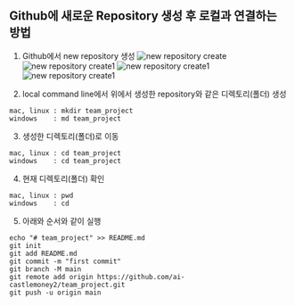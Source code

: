 ## Github에 새로운 Repository 생성 후 로컬과 연결하는 방법

1. Github에서 new repository 생성
![new repository create](https://github.com/ai-castlemoney/github_test/blob/master/repo_github/images/new_repository.png)
![new repository create1](https://github.com/ai-castlemoney/github_test/blob/master/repo_github/images/new_repository_1.png)
![new repository create1](https://github.com/ai-castlemoney/github_test/blob/master/repo_github/images/new_repository_2.png)
![new repository create1](https://github.com/ai-castlemoney/github_test/blob/master/repo_github/images/new_repository_3.png)

2. local command line에서 위에서 생성한 repository와 같은 디렉토리(폴더) 생성
```
mac, linux : mkdir team_project
windows    : md team_project
```

3. 생성한 디렉토리(폴더)로 이동
```
mac, linux : cd team_project
windows    : cd team_project
```

4. 현재 디렉토리(폴더) 확인
```
mac, linux : pwd
windows    : cd
```

5. 아래와 순서와 같이 실행
```
echo "# team_project" >> README.md
git init
git add README.md
git commit -m "first commit"
git branch -M main
git remote add origin https://github.com/ai-castlemoney2/team_project.git
git push -u origin main
```